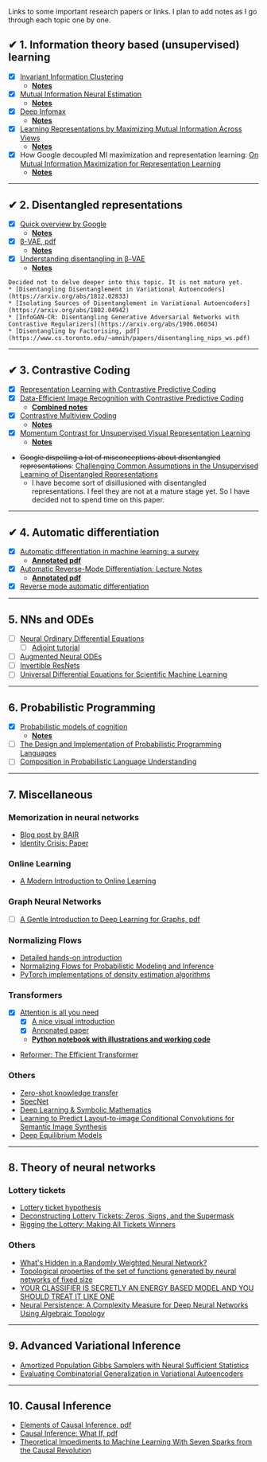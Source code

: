 Links to some important research papers or links. I plan to add notes as I go through each topic one by one.


## ✔ 1. Information theory based (unsupervised) learning
* [x] [Invariant Information Clustering](https://arxiv.org/abs/1807.06653)
   * [__Notes__](https://github.com/vinsis/math-and-ml-notes/blob/master/notes/iic.md)
* [x] [Mutual Information Neural Estimation](https://arxiv.org/abs/1801.04062)
  * [__Notes__](https://github.com/vinsis/math-and-ml-notes/blob/master/notes/mine.md)
* [x] [Deep Infomax](https://arxiv.org/abs/1808.06670)
  * [__Notes__](https://github.com/vinsis/math-and-ml-notes/blob/master/notes/deepinfomax.md)
* [x] [Learning Representations by Maximizing Mutual Information Across Views](https://arxiv.org/abs/1906.00910)
  * [__Notes__](https://github.com/vinsis/math-and-ml-notes/blob/master/notes/amdim.md)
* [x] How Google decoupled MI maximization and representation learning: [On Mutual Information Maximization for Representation Learning](https://arxiv.org/abs/1907.13625)
  * [__Notes__](https://github.com/vinsis/math-and-ml-notes/blob/master/notes/on_mi_maximization.md)

---

## ✔ 2. Disentangled representations
* [x] [Quick overview by Google](https://ai.googleblog.com/2019/04/evaluating-unsupervised-learning-of.html)
  *  [__Notes__](https://github.com/vinsis/math-and-ml-notes/blob/master/notes/unsupervised_disentanglement.md)
* [x] [β-VAE, pdf](https://openreview.net/pdf?id=Sy2fzU9gl)
  *  [__Notes__](https://github.com/vinsis/math-and-ml-notes/blob/master/notes/betavae.md)
* [x] [Understanding disentangling in β-VAE](https://arxiv.org/abs/1804.03599)
  *  [__Notes__](https://github.com/vinsis/math-and-ml-notes/blob/master/notes/understanding_betavae.md)

```
Decided not to delve deeper into this topic. It is not mature yet.
* [Disentangling Disentanglement in Variational Autoencoders](https://arxiv.org/abs/1812.02833)
* [Isolating Sources of Disentanglement in Variational Autoencoders](https://arxiv.org/abs/1802.04942)
* [InfoGAN-CR: Disentangling Generative Adversarial Networks with Contrastive Regularizers](https://arxiv.org/abs/1906.06034)
* [Disentangling by Factorising, pdf](https://www.cs.toronto.edu/~amnih/papers/disentangling_nips_ws.pdf)
```
---

## ✔ 3. Contrastive Coding
* [x] [Representation Learning with Contrastive Predictive Coding](https://arxiv.org/abs/1807.03748)
* [x] [Data-Efficient Image Recognition with Contrastive Predictive Coding](https://arxiv.org/abs/1905.09272)
  *  [__Combined notes__](https://github.com/vinsis/math-and-ml-notes/blob/master/notes/contrastive_predictive_coding.md)
* [x] [Contrastive Multiview Coding](https://arxiv.org/abs/1906.05849)
  * [__Notes__](https://github.com/vinsis/math-and-ml-notes/blob/master/notes/cmc_notes.md)
* [x] [Momentum Contrast for Unsupervised Visual Representation Learning](https://arxiv.org/abs/1911.05722)
  * [__Notes__](https://github.com/vinsis/math-and-ml-notes/blob/master/notes/moco.md)
* ~~Google dispelling a lot of misconceptions about disentangled representations~~: [Challenging Common Assumptions in the Unsupervised Learning of Disentangled Representations](https://arxiv.org/abs/1811.12359)
  * I have become sort of disillusioned with disentangled representations. I feel they are not at a mature stage yet. So I have decided not to spend time on this paper.

---

## ✔ 4. Automatic differentiation
* [x] [Automatic differentiation in machine learning: a survey](https://arxiv.org/abs/1502.05767)
  * [__Annotated pdf__](https://github.com/vinsis/math-and-ml-notes/blob/master/pdfs/1502.05767.pdf)
* [x] [Automatic Reverse-Mode Differentiation: Lecture Notes](http://www.cs.cmu.edu/~wcohen/10-605/notes/autodiff.pdf)
  * [__Annotated pdf__](https://github.com/vinsis/math-and-ml-notes/blob/master/pdfs/autodiff.pdf)
* [x] [Reverse mode automatic differentiation](https://rufflewind.com/2016-12-30/reverse-mode-automatic-differentiation)

---

## 5. NNs and ODEs
* [ ] [Neural Ordinary Differential Equations](https://arxiv.org/pdf/1806.07366.pdf)
  * [ ] [Adjoint tutorial](https://cs.stanford.edu/~ambrad/adjoint_tutorial.pdf)
* [ ] [Augmented Neural ODEs](https://arxiv.org/abs/1904.01681)
* [ ] [Invertible ResNets](https://arxiv.org/pdf/1811.00995.pdf)
* [ ] [Universal Differential Equations for Scientific Machine Learning](https://arxiv.org/abs/2001.04385)

---

## 6. Probabilistic Programming
* [x] [Probabilistic models of cognition](http://probmods.org/)
  * [__Notes__](https://github.com/vinsis/math-and-ml-notes/blob/master/notes/probmods/)
* [ ] [The Design and Implementation of Probabilistic Programming Languages](http://dippl.org)
* [ ] [Composition in Probabilistic Language Understanding](http://gscontras.github.io/ESSLLI-2016/)

---

## 7. Miscellaneous
### Memorization in neural networks
* [Blog post by BAIR](https://bair.berkeley.edu/blog/2019/08/13/memorization/)
* [Identity Crisis: Paper](https://arxiv.org/abs/1902.04698)

### Online Learning
* [A Modern Introduction to Online Learning](https://arxiv.org/abs/1912.13213)

### Graph Neural Networks
* [ ] [A Gentle Introduction to Deep Learning for Graphs, pdf](https://arxiv.org/pdf/1912.12693.pdf)

### Normalizing Flows
* [Detailed hands-on introduction](https://github.com/acids-ircam/pytorch_flows)
* [Normalizing Flows for Probabilistic Modeling and Inference](https://arxiv.org/abs/1912.02762)
* [PyTorch implementations of density estimation algorithms](https://github.com/kamenbliznashki/normalizing_flows)

### Transformers
* [x] [Attention is all you need](https://arxiv.org/abs/1706.03762)
  * [x] [A nice visual introduction](http://jalammar.github.io/illustrated-transformer/)
  * [x] [Annonated paper](http://nlp.seas.harvard.edu/2018/04/03/attention.html)
  * [__Python notebook with illustrations and working code__](https://github.com/vinsis/math-and-ml-notes/blob/master/notebooks/Transformer%20-%20Illustration%20and%20code.ipynb)
* [Reformer: The Efficient Transformer](https://arxiv.org/abs/2001.04451)

### Others
* [Zero-shot knowledge transfer](https://arxiv.org/abs/1905.09768)
* [SpecNet](https://arxiv.org/abs/1905.10915)
* [Deep Learning & Symbolic Mathematics](https://arxiv.org/abs/1912.01412)
* [Learning to Predict Layout-to-image Conditional Convolutions for Semantic Image Synthesis](https://papers.nips.cc/paper/8347-learning-to-predict-layout-to-image-conditional-convolutions-for-semantic-image-synthesis)
* [Deep Equilibrium Models](https://papers.nips.cc/paper/8358-deep-equilibrium-models)

---

## 8. Theory of neural networks
### Lottery tickets
* [Lottery ticket hypothesis](http://news.mit.edu/2019/smarter-training-neural-networks-0506)
* [Deconstructing Lottery Tickets: Zeros, Signs, and the Supermask](https://arxiv.org/abs/1905.01067)
* [Rigging the Lottery: Making All Tickets Winners](https://arxiv.org/abs/1911.11134)

### Others
* [What's Hidden in a Randomly Weighted Neural Network?](https://arxiv.org/abs/1911.13299)
* [Topological properties of the set of functions generated by neural networks of fixed size](https://arxiv.org/abs/1806.08459)
* [YOUR  CLASSIFIER  IS  SECRETLY  AN  ENERGY  BASED MODEL AND YOU  SHOULD TREAT IT LIKE ONE](https://arxiv.org/abs/1912.03263)
* [Neural Persistence: A Complexity Measure for Deep Neural Networks Using Algebraic Topology](https://openreview.net/pdf?id=ByxkijC5FQ)

---

## 9. Advanced Variational Inference
* [Amortized Population Gibbs Samplers with Neural Sufficient Statistics](https://arxiv.org/abs/1911.01382)
* [Evaluating Combinatorial Generalization in Variational Autoencoders](https://arxiv.org/abs/1911.04594)

---

## 10. Causal Inference
* [Elements of Causal Inference, pdf](https://www.dropbox.com/s/gkmsow492w3oolt/11283.pdf)
* [Causal Inference: What If, pdf](https://cdn1.sph.harvard.edu/wp-content/uploads/sites/1268/2019/10/ci_hernanrobins_1oct19.pdf)
* [Theoretical Impediments to Machine Learning With Seven Sparks from the Causal Revolution](https://arxiv.org/abs/1801.04016)
